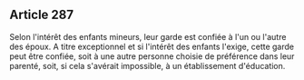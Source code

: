 Article 287
----
Selon l'intérêt des enfants mineurs, leur garde est confiée à l'un ou l'autre
des époux. A titre exceptionnel et si l'intérêt des enfants l'exige, cette garde
peut être confiée, soit à une autre personne choisie de préférence dans leur
parenté, soit, si cela s'avérait impossible, à un établissement d'éducation.
